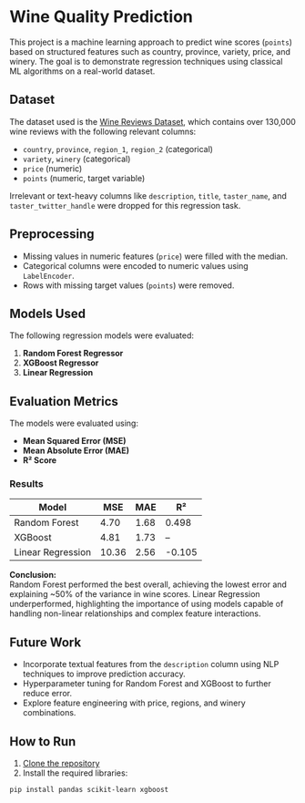 # Wine Quality Prediction

This project is a machine learning approach to predict wine scores (`points`) based on structured features such as country, province, variety, price, and winery. The goal is to demonstrate regression techniques using classical ML algorithms on a real-world dataset.

## Dataset

The dataset used is the [Wine Reviews Dataset](https://www.kaggle.com/datasets/zynicide/wine-reviews), which contains over 130,000 wine reviews with the following relevant columns:

- `country`, `province`, `region_1`, `region_2` (categorical)
- `variety`, `winery` (categorical)
- `price` (numeric)
- `points` (numeric, target variable)

Irrelevant or text-heavy columns like `description`, `title`, `taster_name`, and `taster_twitter_handle` were dropped for this regression task.

## Preprocessing

- Missing values in numeric features (`price`) were filled with the median.  
- Categorical columns were encoded to numeric values using `LabelEncoder`.  
- Rows with missing target values (`points`) were removed.  

## Models Used

The following regression models were evaluated:

1. **Random Forest Regressor**  
2. **XGBoost Regressor**  
3. **Linear Regression**

## Evaluation Metrics

The models were evaluated using:

- **Mean Squared Error (MSE)**
- **Mean Absolute Error (MAE)**
- **R² Score**

### Results

| Model            | MSE     | MAE    | R²      |
|-----------------|---------|--------|---------|
| Random Forest    | 4.70    | 1.68   | 0.498   |
| XGBoost          | 4.81    | 1.73   | –       |
| Linear Regression| 10.36   | 2.56   | -0.105  |

**Conclusion:**  
Random Forest performed the best overall, achieving the lowest error and explaining ~50% of the variance in wine scores. Linear Regression underperformed, highlighting the importance of using models capable of handling non-linear relationships and complex feature interactions.

## Future Work

- Incorporate textual features from the `description` column using NLP techniques to improve prediction accuracy.  
- Hyperparameter tuning for Random Forest and XGBoost to further reduce error.  
- Explore feature engineering with price, regions, and winery combinations.

## How to Run

1. [Clone the repository](https://github.com/korrakiran/wine_review)
2. Install the required libraries:  

```bash
pip install pandas scikit-learn xgboost
